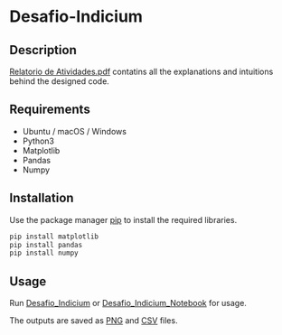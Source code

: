 # Desafio-Indicium

## Description
[Relatorio de Atividades.pdf](https://github.com/Thisted/Desafio-Indicium/blob/master/Relatorio%20de%20Atividades.pdf) contatins all the explanations and intuitions behind the designed code.


## Requirements
- Ubuntu / macOS / Windows
- Python3
- Matplotlib
- Pandas
- Numpy

## Installation

Use the package manager [pip](https://pip.pypa.io/en/stable/) to install the required libraries.

```bash
pip install matplotlib
pip install pandas
pip install numpy
```

## Usage

Run [Desafio_Indicium](https://github.com/Thisted/Desafio-Indicium/blob/master/Desafio_Indicium.py) or [Desafio_Indicium_Notebook](https://github.com/Thisted/Desafio-Indicium/blob/master/Desafio_Indicium_Notebook.ipynb) for usage. 

The outputs are saved as [PNG](https://pt.wikipedia.org/wiki/PNG) and [CSV](https://pt.wikipedia.org/wiki/Comma-separated_values) files.
